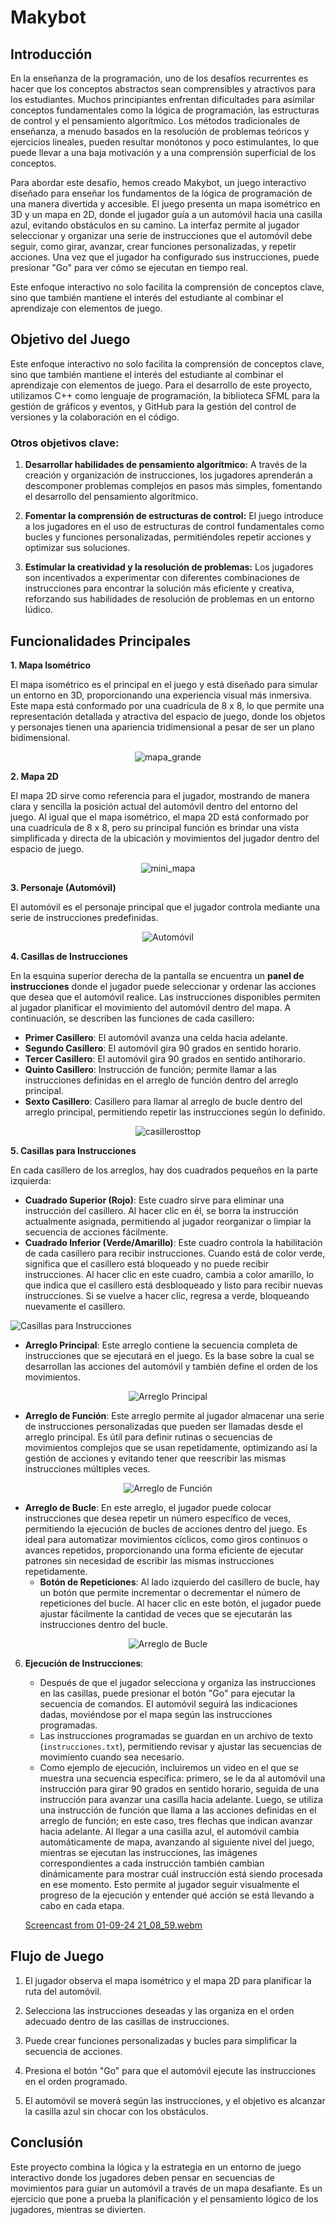 # Makybot
## Introducción


En la enseñanza de la programación, uno de los desafíos recurrentes es hacer que los conceptos abstractos sean comprensibles y atractivos para los estudiantes. Muchos principiantes enfrentan dificultades para asimilar conceptos fundamentales como la lógica de programación, las estructuras de control y el pensamiento algorítmico. Los métodos tradicionales de enseñanza, a menudo basados en la resolución de problemas teóricos y ejercicios lineales, pueden resultar monótonos y poco estimulantes, lo que puede llevar a una baja motivación y a una comprensión superficial de los conceptos.


Para abordar este desafío, hemos creado Makybot, un juego interactivo diseñado para enseñar los fundamentos de la lógica de programación de una manera divertida y accesible. El juego presenta un mapa isométrico en 3D y un mapa en 2D, donde el jugador guía a un automóvil hacia una casilla azul, evitando obstáculos en su camino. La interfaz permite al jugador seleccionar y organizar una serie de instrucciones que el automóvil debe seguir, como girar, avanzar, crear funciones personalizadas, y repetir acciones. Una vez que el jugador ha configurado sus instrucciones, puede presionar "Go" para ver cómo se ejecutan en tiempo real.


Este enfoque interactivo no solo facilita la comprensión de conceptos clave, sino que también mantiene el interés del estudiante al combinar el aprendizaje con elementos de juego.


## Objetivo del Juego


Este enfoque interactivo no solo facilita la comprensión de conceptos clave, sino que también mantiene el interés del estudiante al combinar el aprendizaje con elementos de juego. Para el desarrollo de este proyecto, utilizamos C++ como lenguaje de programación, la biblioteca SFML para la gestión de gráficos y eventos, y GitHub para la gestión del control de versiones y la colaboración en el código.




### Otros objetivos clave:


1. **Desarrollar habilidades de pensamiento algorítmico:** 
  A través de la creación y organización de instrucciones, los jugadores aprenderán a descomponer problemas complejos en pasos más simples, fomentando el desarrollo del pensamiento algorítmico.


2. **Fomentar la comprensión de estructuras de control:** 
  El juego introduce a los jugadores en el uso de estructuras de control fundamentales como bucles y funciones personalizadas, permitiéndoles repetir acciones y optimizar sus soluciones.


3. **Estimular la creatividad y la resolución de problemas:** 
  Los jugadores son incentivados a experimentar con diferentes combinaciones de instrucciones para encontrar la solución más eficiente y creativa, reforzando sus habilidades de resolución de problemas en un entorno lúdico.




## Funcionalidades Principales


**1. Mapa Isométrico**

El mapa isométrico es el principal en el juego y está diseñado para simular un entorno en 3D, proporcionando una experiencia visual más inmersiva. Este mapa está conformado por una cuadrícula de 8 x 8, lo que permite una representación detallada y atractiva del espacio de juego, donde los objetos y personajes tienen una apariencia tridimensional a pesar de ser un plano bidimensional.

<p align="center">
  <img src="https://github.com/user-attachments/assets/17a46aeb-ca7f-4f46-be43-619fde70c2de" alt="mapa_grande" />
</p>

**2. Mapa 2D**

El mapa 2D sirve como referencia para el jugador, mostrando de manera clara y sencilla la posición actual del automóvil dentro del entorno del juego. Al igual que el mapa isométrico, el mapa 2D está conformado por una cuadrícula de 8 x 8, pero su principal función es brindar una vista simplificada y directa de la ubicación y movimientos del jugador dentro del espacio de juego.

<p align="center">
  <img src="https://github.com/user-attachments/assets/bbfa9be6-c07d-4d56-86e7-907964a0cc5c" alt="mini_mapa" />
</p>

**3. Personaje (Automóvil)**

El automóvil es el personaje principal que el jugador controla mediante una serie de instrucciones predefinidas.

<p align="center">
  <img src="https://github.com/user-attachments/assets/3e681e5b-b33e-4158-b8e5-f71fefff8a55" alt="Automóvil" />
</p>

**4. Casillas de Instrucciones**

En la esquina superior derecha de la pantalla se encuentra un **panel de instrucciones** donde el jugador puede seleccionar y ordenar las acciones que desea que el automóvil realice. Las instrucciones disponibles permiten al jugador planificar el movimiento del automóvil dentro del mapa. A continuación, se describen las funciones de cada casillero:

- **Primer Casillero**: El automóvil avanza una celda hacia adelante.
- **Segundo Casillero**: El automóvil gira 90 grados en sentido horario.
- **Tercer Casillero**: El automóvil gira 90 grados en sentido antihorario.
- **Quinto Casillero**: Instrucción de función; permite llamar a las instrucciones definidas en el arreglo de función dentro del arreglo principal.
- **Sexto Casillero**: Casillero para llamar al arreglo de bucle dentro del arreglo principal, permitiendo repetir las instrucciones según lo definido.

<p align="center">
  <img src="https://github.com/user-attachments/assets/53be0500-8b95-4f8a-8a4f-b85e9f7410f6" alt="casillerosttop" />
</p>


**5. Casillas para Instrucciones**

En cada casillero de los arreglos, hay dos cuadrados pequeños en la parte izquierda:

- **Cuadrado Superior (Rojo)**: Este cuadro sirve para eliminar una instrucción del casillero. Al hacer clic en él, se borra la instrucción actualmente asignada, permitiendo al jugador reorganizar o limpiar la secuencia de acciones fácilmente.
- **Cuadrado Inferior (Verde/Amarillo)**: Este cuadro controla la habilitación de cada casillero para recibir instrucciones. Cuando está de color verde, significa que el casillero está bloqueado y no puede recibir instrucciones. Al hacer clic en este cuadro, cambia a color amarillo, lo que indica que el casillero está desbloqueado y listo para recibir nuevas instrucciones. Si se vuelve a hacer clic, regresa a verde, bloqueando nuevamente el casillero.

![Casillas para Instrucciones](https://github.com/user-attachments/assets/0ca7cdc4-6cce-4530-9fb2-459ed81da142)

- **Arreglo Principal**: Este arreglo contiene la secuencia completa de instrucciones que se ejecutará en el juego. Es la base sobre la cual se desarrollan las acciones del automóvil y también define el orden de los movimientos.

<p align="center">
  <img src="https://github.com/user-attachments/assets/d5f5afd5-343a-4430-b568-1410a78151ce" alt="Arreglo Principal" />
</p>


- **Arreglo de Función**: Este arreglo permite al jugador almacenar una serie de instrucciones personalizadas que pueden ser llamadas desde el arreglo principal. Es útil para definir rutinas o secuencias de movimientos complejos que se usan repetidamente, optimizando así la gestión de acciones y evitando tener que reescribir las mismas instrucciones múltiples veces.

<p align="center">
  <img src="https://github.com/user-attachments/assets/d3daaf78-dd31-4464-9b1b-613b0ef788c3" alt="Arreglo de Función" />
</p>

- **Arreglo de Bucle**: En este arreglo, el jugador puede colocar instrucciones que desea repetir un número específico de veces, permitiendo la ejecución de bucles de acciones dentro del juego. Es ideal para automatizar movimientos cíclicos, como giros continuos o avances repetidos, proporcionando una forma eficiente de ejecutar patrones sin necesidad de escribir las mismas instrucciones repetidamente.
  - **Botón de Repeticiones**: Al lado izquierdo del casillero de bucle, hay un botón que permite incrementar o decrementar el número de repeticiones del bucle. Al hacer clic en este botón, el jugador puede ajustar fácilmente la cantidad de veces que se ejecutarán las instrucciones dentro del bucle.

<p align="center">
  <img src="https://github.com/user-attachments/assets/5bdfc24e-1792-4d22-a843-e8de5ec22080" alt="Arreglo de Bucle" />
</p>


6. **Ejecución de Instrucciones**:
   - Después de que el jugador selecciona y organiza las instrucciones en las casillas, puede presionar el botón "Go" para ejecutar la secuencia de comandos. El automóvil seguirá las indicaciones dadas, moviéndose por el mapa según las instrucciones programadas.
   - Las instrucciones programadas se guardan en un archivo de texto (`instrucciones.txt`), permitiendo revisar y ajustar las secuencias de movimiento cuando sea necesario.
   - Como ejemplo de ejecución, incluiremos un video en el que se muestra una secuencia específica: primero, se le da al automóvil una instrucción para girar 90 grados en sentido horario, seguida de una instrucción para avanzar una casilla hacia adelante. Luego, se utiliza una instrucción de función que llama a las acciones definidas en el arreglo de función; en este caso, tres flechas que indican avanzar hacia adelante. Al llegar a una casilla azul, el automóvil cambia automáticamente de mapa, avanzando al siguiente nivel del juego, mientras se ejecutan las instrucciones, las imágenes correspondientes a cada instrucción también cambian dinámicamente para mostrar cuál instrucción está siendo procesada en ese momento. Esto permite al jugador seguir visualmente el progreso de la ejecución y entender qué acción se está llevando a cabo en cada etapa.
   
   
    [Screencast from 01-09-24 21_08_59.webm](https://github.com/user-attachments/assets/9bc84f70-2e84-4d99-96f7-ecfde04423f9)


## Flujo de Juego


1. El jugador observa el mapa isométrico y el mapa 2D para planificar la ruta del automóvil.


2. Selecciona las instrucciones deseadas y las organiza en el orden adecuado dentro de las casillas de instrucciones.


3. Puede crear funciones personalizadas y bucles para simplificar la secuencia de acciones.


4. Presiona el botón "Go" para que el automóvil ejecute las instrucciones en el orden programado.


5. El automóvil se moverá según las instrucciones, y el objetivo es alcanzar la casilla azul sin chocar con los obstáculos.


## Conclusión


Este proyecto combina la lógica y la estrategia en un entorno de juego interactivo donde los jugadores deben pensar en secuencias de movimientos para guiar un automóvil a través de un mapa desafiante. Es un ejercicio que pone a prueba la planificación y el pensamiento lógico de los jugadores, mientras se divierten.
